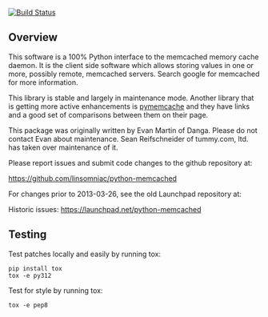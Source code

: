 [![Build
Status](https://travis-ci.org/linsomniac/python-memcached.svg)](https://travis-ci.org/linsomniac/python-memcached)

## Overview

This software is a 100% Python interface to the memcached memory cache
daemon.  It is the client side software which allows storing values
in one or more, possibly remote, memcached servers.  Search google for
memcached for more information.

This library is stable and largely in maintenance mode.  Another library that
is getting more active enhancements is
[pymemcache](https://pypi.org/project/pymemcache/) and they have links and a
good set of comparisons between them on their page.

This package was originally written by Evan Martin of Danga.  Please do
not contact Evan about maintenance.  Sean Reifschneider of tummy.com,
ltd. has taken over maintenance of it.

Please report issues and submit code changes to the github repository at:

   https://github.com/linsomniac/python-memcached

For changes prior to 2013-03-26, see the old Launchpad repository at:

   Historic issues: https://launchpad.net/python-memcached

## Testing

Test patches locally and easily by running tox:

    pip install tox
    tox -e py312

Test for style by running tox:

    tox -e pep8
